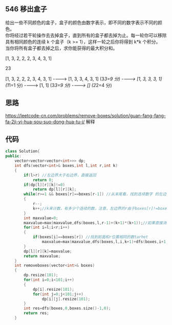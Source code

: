 ## 546 移出盒子

给出一些不同颜色的盒子，盒子的颜色由数字表示，即不同的数字表示不同的颜色。\
你将经过若干轮操作去去掉盒子，直到所有的盒子都去掉为止。每一轮你可以移除具有相同颜色的连续 k 个盒子（k >= 1），这样一轮之后你将得到 k*k 个积分。\
当你将所有盒子都去掉之后，求你能获得的最大积分和。

[1, 3, 2, 2, 2, 3, 4, 3, 1]

23

[1, 3, 2, 2, 2, 3, 4, 3, 1] 
----> [1, 3, 3, 4, 3, 1] (3*3=9 分) 
----> [1, 3, 3, 3, 1] (1*1=1 分) 
----> [1, 1] (3*3=9 分) 
----> [] (2*2=4 分)

## 思路

https://leetcode-cn.com/problems/remove-boxes/solution/guan-fang-fang-fa-2ji-yi-hua-sou-suo-dong-hua-tu-j/  解释

## 代码

```C++
class Solution{
public:
    vector<vector<vector<int>>> dp;
    int dfs(vector<int>& boxes,int l,int r,int k)
    {
        if(l>r) //左边界大于右边界，直接返回
            return 0; 
        if(dp[l][r][k]!=0)
            return dp[l][r][k];
        while(r>=1 && boxes[r]==boxes[r-1]) //从末尾看，找到连续数字 的左边界
        {
            r--;
            k++;//k来计数，有多少个连续的数，注意，左边界的r由于boxes[r]!=boxes[r-1],所以没有被算进k内
        }
        int maxvalue=0;
        maxvalue=max(maxvalue,dfs(boxes,l,r-1)+(k+1)*(k+1));//如果直接消去后面连续的k+1个数，此时的最大分数为这么多
        for(int i=l;i<r;i++)
        {
            if(boxes[i]==boxes[r]) //找到前面和r位置相同的数tarhet
                maxvalue=max(maxvalue,dfs(boxes,l,i,k+1)+dfs(boxes,i+1,r-1,0));//dfs(i+1,r-1,0)为target和r位置之间的其他数，消去它们得到的分数有这么多；剩下的为l~i间的数，外加长度为k+1的后缀；
        }
        dp[l][r][k]=maxvalue;
        return maxvalue;
    }
    int removeboxes(vector<int>& boxes)
    {
        dp.resize(101);
        for(int i=0;i<101;i++)
        {
            dp[i].resize(101);
            for(int j=0;j<101;j++)
                dp[i][j].resize(101);
        }
        int res=dfs(boxes,0,boxes.size()-1,0);
        return res;
    }
```
